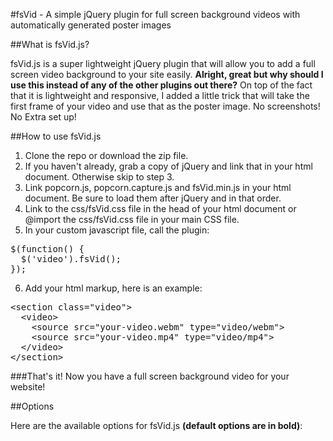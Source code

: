 #fsVid - A simple jQuery plugin for full screen background videos with automatically generated poster images

##What is fsVid.js?

fsVid.js is a super lightweight jQuery plugin that will allow you to add a full screen video background to your site easily. **Alright, great but why should I use this instead of any of the other plugins out there?** On top of the fact that it is lightweight and responsive, I added a little trick that will take the first frame of your video and use that as the poster image. No screenshots! No Extra set up!

##How to use fsVid.js

1.  Clone the repo or download the zip file.
2.  If you haven't already, grab a copy of jQuery and link that in your html document. Otherwise skip to step 3.
3.  Link popcorn.js, popcorn.capture.js and fsVid.min.js in your html document. Be sure to load them after jQuery and in that order.
4.  Link to the css/fsVid.css file in the head of your html document or @import the css/fsVid.css file in your main CSS file.
5.  In your custom javascript file, call the plugin:
<pre>$(function() {<br /><span class="tab">&nbsp;&nbsp;$('video').fsVid();</span><br />});</pre>
6.  Add your html markup, here is an example:
<pre><span><</span><span>section</span> <span>class=</span><span>"video"</span><span>></span><br /><span class="tab">&nbsp;&nbsp;<</span><span>video></span><br /><span class="tab2">&nbsp;&nbsp;&nbsp;&nbsp;<</span><span>source </span><span>src="your-video.webm" type="video/webm"></span><br /><span class="tab2">&nbsp;&nbsp;&nbsp;&nbsp;<</span><span>source </span><span>src="your-video.mp4" type="video/mp4"></span><br /><span class="tab">&nbsp;&nbsp;<</span><span>/video></span><br /><span><</span><span>/section></span></pre>

###That's it! Now you have a full screen background video for your website!

##Options

Here are the available options for fsVid.js **(default options are in bold)**: